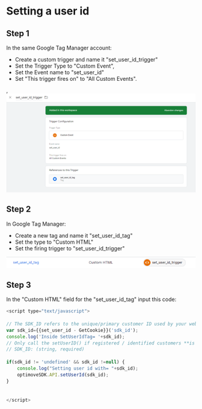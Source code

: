 # Setting a user id

## Step 1
In the same Google Tag Manager account: 
* Create a custom trigger and name it "set_user_id_trigger" 
* Set the Trigger Type to "Custom Event", 
* Set the Event name to "set_user_id" 
* Set "This trigger fires on" to "All Custom Events".

<p align="left">,<kbd><img src="https://github.com/DannyMac180/Web-SDK-Integration-Guide/blob/master/Web-SDK-Basic-Code-Setup/images/set_user_id_trigger.png"></kbd></p>

## Step 2
In Google Tag Manager: 
* Create a new tag and name it "set_user_id_tag" 
* Set the type to "Custom HTML" 
* Set the firing trigger to "set_user_id_trigger"

<p align="left"><kbd><img src="https://github.com/DannyMac180/Web-SDK-Integration-Guide/blob/master/Web-SDK-Basic-Code-Setup/images/set_user_id_tag.png"><kbd></p>

## Step 3
In the "Custom HTML" field for the "set_user_id_tag" input this code:

```javascript
<script type="text/javascript">

// The SDK_ID refers to the unique/primary customer ID used by your website to identify registered customers/users. 
var sdk_id={{set_user_id - GetCookie}}('sdk_id');
console.log('Inside SetUserIdTag= '+sdk_id);
// Only call the setUserID() if registered / identified customers **is not** empty, null, unidentified. 
// SDK_ID: (string, required)

if(sdk_id != 'undefined' && sdk_id !=null) {
  	console.log("Setting user id with= "+sdk_id);
	optimoveSDK.API.setUserId(sdk_id);
}


</script>
```
